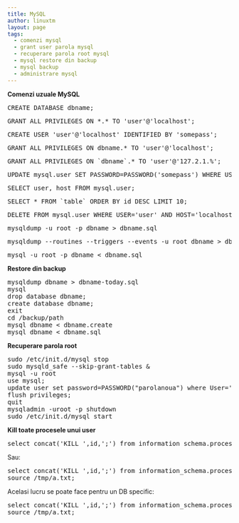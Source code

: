 ```yaml
---
title: MySQL 
author: linuxtm
layout: page
tags:
  - comenzi mysql
  - grant user parola mysql
  - recuperare parola root mysql
  - mysql restore din backup
  - mysql backup
  - administrare mysql
---
```


**Comenzi uzuale MySQL**

<pre>CREATE DATABASE dbname;</pre>
<pre>GRANT ALL PRIVILEGES ON *.* TO 'user'@'localhost';</pre>
<pre>CREATE USER 'user'@'localhost' IDENTIFIED BY 'somepass'; </pre>
<pre>GRANT ALL PRIVILEGES ON dbname.* TO 'user'@'localhost';</pre>
<pre>GRANT ALL PRIVILEGES ON `dbname`.* TO 'user'@'127.2.1.%';</pre>
<pre>UPDATE mysql.user SET PASSWORD=PASSWORD('somepass') WHERE USER='user';</pre>
<pre>SELECT user, host FROM mysql.user;</pre>
<pre>SELECT * FROM `table` ORDER BY id DESC LIMIT 10;</pre>
<pre>DELETE FROM mysql.user WHERE USER='user' AND HOST='localhost';</pre>
<pre>mysqldump -u root -p dbname > dbname.sql</pre>
<pre>mysqldump --routines --triggers --events -u root dbname > dbname.sql</pre>
<pre>mysql -u root -p dbname < dbname.sql</pre>

**Restore din backup**
<pre>
mysqldump dbname > dbname-today.sql
mysql
drop database dbname;
create database dbname;
exit
cd /backup/path
mysql dbname &lt; dbname.create 
mysql dbname &lt; dbname.sql
</pre>

**Recuperare parola root**
<pre>
sudo /etc/init.d/mysql stop
sudo mysqld_safe --skip-grant-tables &
mysql -u root
use mysql;
update user set password=PASSWORD("parolanoua") where User='root';
flush privileges;
quit
mysqladmin -uroot -p shutdown
sudo /etc/init.d/mysql start
</pre>

**Kill toate procesele unui user**
<pre>select concat('KILL ',id,';') from information_schema.processlist where user='username';</pre>
Sau:
<pre>
select concat('KILL ',id,';') from information_schema.processlist where user='username' into outfile '/tmp/a.txt';
source /tmp/a.txt;
</pre>

Acelasi lucru se poate face pentru un DB specific:
<pre>
select concat('KILL ',id,';') from information_schema.processlist where db='dbname' into outfile '/tmp/a.txt';
source /tmp/a.txt;
</pre>
